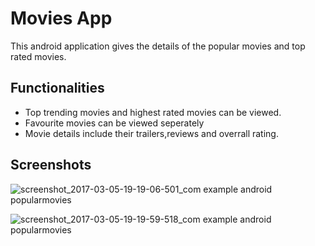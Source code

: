 # Movies App
This android application gives the details of the popular movies and top rated movies.

## Functionalities
-  Top trending movies and highest rated movies can be viewed. 
-  Favourite movies can be viewed seperately
-  Movie details include their trailers,reviews and overrall rating.
## Screenshots

![screenshot_2017-03-05-19-19-06-501_com example android popularmovies](https://cloud.githubusercontent.com/assets/12882834/23808750/03cb0ed4-05f1-11e7-8387-03a3e3533bbb.png)

![screenshot_2017-03-05-19-19-59-518_com example android popularmovies](https://cloud.githubusercontent.com/assets/12882834/23808751/03cc3d18-05f1-11e7-88fb-c68691774ff7.png)
